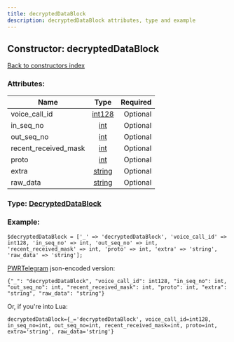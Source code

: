 ```yaml
---
title: decryptedDataBlock
description: decryptedDataBlock attributes, type and example
---
```

## Constructor: decryptedDataBlock  
[Back to constructors index](index.md)



### Attributes:

| Name     |    Type       | Required |
|----------|:-------------:|---------:|
|voice\_call\_id|[int128](../types/int128.md) | Optional|
|in\_seq\_no|[int](../types/int.md) | Optional|
|out\_seq\_no|[int](../types/int.md) | Optional|
|recent\_received\_mask|[int](../types/int.md) | Optional|
|proto|[int](../types/int.md) | Optional|
|extra|[string](../types/string.md) | Optional|
|raw\_data|[string](../types/string.md) | Optional|



### Type: [DecryptedDataBlock](../types/DecryptedDataBlock.md)


### Example:

```
$decryptedDataBlock = ['_' => 'decryptedDataBlock', 'voice_call_id' => int128, 'in_seq_no' => int, 'out_seq_no' => int, 'recent_received_mask' => int, 'proto' => int, 'extra' => 'string', 'raw_data' => 'string'];
```  

[PWRTelegram](https://pwrtelegram.xyz) json-encoded version:

```
{"_": "decryptedDataBlock", "voice_call_id": int128, "in_seq_no": int, "out_seq_no": int, "recent_received_mask": int, "proto": int, "extra": "string", "raw_data": "string"}
```


Or, if you're into Lua:  


```
decryptedDataBlock={_='decryptedDataBlock', voice_call_id=int128, in_seq_no=int, out_seq_no=int, recent_received_mask=int, proto=int, extra='string', raw_data='string'}

```


